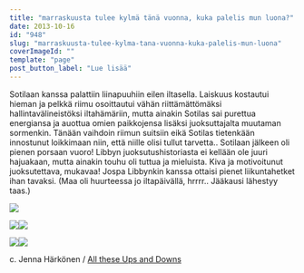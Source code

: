 ```yaml
---
title: "marraskuusta tulee kylmä tänä vuonna, kuka palelis mun luona?"
date: 2013-10-16
id: "948"
slug: "marraskuusta-tulee-kylma-tana-vuonna-kuka-palelis-mun-luona"
coverImageId: ""
template: "page"
post_button_label: "Lue lisää"
---
```


Sotilaan kanssa palattiin liinapuuhiin eilen iltasella. Laiskuus kostautui hieman ja pelkkä riimu osoittautui vähän riittämättömäksi hallintavälineistöksi iltahämäriin, mutta ainakin Sotilas sai purettua energiansa ja auottua omien paikkojensa lisäksi juoksuttajalta muutaman sormenkin. Tänään vaihdoin riimun suitsiin eikä Sotilas tietenkään innostunut loikkimaan niin, että niille olisi tullut tarvetta.. Sotilaan jälkeen oli pienen porsaan vuoro! Libbyn juoksutushistoriasta ei kellään ole juuri hajuakaan, mutta ainakin touhu oli tuttua ja mieluista. Kiva ja motivoitunut juoksutettava, mukavaa! Jospa Libbynkin kanssa ottaisi pienet liikuntahetket ihan tavaksi. (Maa oli huurteessa jo iltapäivällä, hrrrr.. Jääkausi lähestyy taas.)

[![](/images/ak.png)](http://1.bp.blogspot.com/-VTwe3MxN_20/Ul6-si-AbNI/AAAAAAAAHCU/Uz9YKu6gkTc/s1600/ak.png)

[![](/images/sotilas11_.png)](http://2.bp.blogspot.com/-8mSIk75BaYc/Ul6_hnSPfCI/AAAAAAAAHCo/Dq2TgLeg5s0/s1600/sotilas11_.png)[![](/images/sotilas2_2.png)](http://3.bp.blogspot.com/-hB_p9iDBUcQ/Ul6_hLguCrI/AAAAAAAAHCc/Nx-S6W5YFQ4/s1600/sotilas2_2.png)

[![](/images/sotilas10.png)](http://4.bp.blogspot.com/-8lNJmWQro0c/Ul6_hhKiyFI/AAAAAAAAHCg/7Agmqs19Ua8/s1600/sotilas10.png)[![](/images/sotilas_.png)](http://3.bp.blogspot.com/-wxp71GOEJrc/Ul6_iA8bWUI/AAAAAAAAHCw/idMf3pkPMGY/s1600/sotilas_.png)

c. Jenna Härkönen / [All these Ups and Downs](http://all-these-ups-and-downs.blogspot.fi/)
